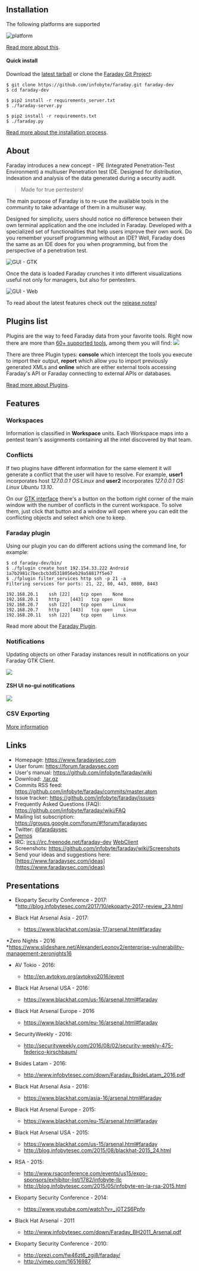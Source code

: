 ## Installation

The following platforms are supported

![platform](https://raw.github.com/wiki/infobyte/faraday/images/platform/supported.png) 

[Read more about this](https://github.com/infobyte/faraday/wiki/installation-community).

#### Quick install

Download the [latest tarball](https://github.com/infobyte/faraday/tarball/master) or clone the [Faraday Git Project](https://github.com/infobyte/faraday):

```
$ git clone https://github.com/infobyte/faraday.git faraday-dev
$ cd faraday-dev

$ pip2 install -r requirements_server.txt
$ ./faraday-server.py

$ pip2 install -r requirements.txt
$ ./faraday.py
```
[Read more about the installation process](https://github.com/infobyte/faraday/wiki/installation-community).

## About

Faraday introduces a new concept - IPE (Integrated Penetration-Test Environment) a multiuser Penetration test IDE. Designed for distribution, indexation and analysis of the data generated during a security audit.

> Made for true pentesters!

The main purpose of Faraday is to re-use the available tools in the community to take advantage of them in a multiuser way.

Designed for simplicity, users should notice no difference between their own terminal application and the one included in Faraday. Developed with a specialized set of functionalities that help users improve their own work. Do you remember yourself programming without an IDE? Well, Faraday does the same as an IDE does for you when programming, but from the perspective of a penetration test.

![GUI - GTK](https://raw.github.com/wiki/infobyte/faraday/images/Faraday-Gtk-MainWindow.png)

Once the data is loaded Faraday crunches it into different visualizations useful not only for managers, but also for pentesters.

![GUI - Web](https://raw.github.com/wiki/infobyte/faraday/images/GUI_Dashboard_new.png)

To read about the latest features check out the [release notes](https://github.com/infobyte/faraday/blob/master/RELEASE.md)!

## Plugins list

Plugins are the way to feed Faraday data from your favorite tools. Right now there are more than [60+ supported tools](https://github.com/infobyte/faraday/wiki/Plugin-List), among them you will find: 
![](https://raw.github.com/wiki/infobyte/faraday/images/plugins/Plugins.png)

There are three Plugin types: **console** which intercept the tools you execute to import their output, **report** which allow you to import previously generated XMLs and **online** which are either external tools accessing Faraday's API or Faraday connecting to external APIs or databases.

[Read more about Plugins](http://github.com/infobyte/faraday/wiki/Plugin-List).

## Features

### Workspaces
Information is classified in **Workspace** units. Each Workspace maps into a pentest team's assignments containing all the intel discovered by that team.

### Conflicts
If two plugins have different information for the same element it will generate a conflict that the user will have to resolve.  For example, **user1** incorporates host *127.0.0.1 OS:Linux* and **user2** incorporates *127.0.0.1 OS: Linux Ubuntu 13.10*. 

On our [GTK interface](https://github.com/infobyte/faraday/wiki/Usage#gtk-gui) there's a button on the bottom right corner of the main window with the number of conflicts in the current workspace. To solve them, just click that button and a window will open where you can edit the conflicting objects and select which one to keep. 

### Faraday plugin

Using our plugin you can do different actions using the command line, for example:

    $ cd faraday-dev/bin/
    $ ./fplugin create_host 192.154.33.222 Android
    1a7b2981c7becbcb3d5318056eb29a58817f5e67
    $ ./fplugin filter_services http ssh -p 21 -a
    Filtering services for ports: 21, 22, 80, 443, 8080, 8443

    192.168.20.1    ssh [22]    tcp open    None
    192.168.20.1    http    [443]   tcp open    None
    192.168.20.7    ssh [22]    tcp open    Linux
    192.168.20.7    http    [443]   tcp open    Linux
    192.168.20.11   ssh [22]    tcp open    Linux


Read more about the [Faraday Plugin](https://github.com/infobyte/faraday/wiki/faraday-plugin).

### Notifications
Updating objects on other Faraday instances result in notifications on your
Faraday GTK Client.

![](https://raw.github.com/wiki/infobyte/faraday/images/Faraday-Gtk-NotificationsDialog.png)

#### ZSH UI no-gui notifications
![](https://raw.githubusercontent.com/wiki/infobyte/faraday/images/faraday_gui_notifi.png)

### CSV Exporting
[More information](Exporting-the-information)

## Links

* Homepage: https://www.faradaysec.com
* User forum: https://forum.faradaysec.com
* User's manual: https://github.com/infobyte/faraday/wiki
* Download: [.tar.gz](https://github.com/infobyte/faraday/tarball/master)
* Commits RSS feed: https://github.com/infobyte/faraday/commits/master.atom
* Issue tracker: https://github.com/infobyte/faraday/issues
* Frequently Asked Questions (FAQ): https://github.com/infobyte/faraday/wiki/FAQ
* Mailing list subscription: https://groups.google.com/forum/#!forum/faradaysec
* Twitter: [@faradaysec](https://twitter.com/faradaysec)
* [Demos](https://github.com/infobyte/faraday/wiki/Demos)
* IRC: [ircs://irc.freenode.net/faraday-dev](ircs://irc.freenode.net/faraday-dev) [WebClient](https://webchat.freenode.net/?nick=wikiuser&channels=faraday-dev&prompt=1&uio=d4)
* Screenshots: https://github.com/infobyte/faraday/wiki/Screenshots
* Send your ideas and suggestions here: [https://www.faradaysec.com/ideas](https://www.faradaysec.com/ideas)

## Presentations

* Ekoparty Security Conference - 2017:
   *http://blog.infobytesec.com/2017/10/ekoparty-2017-review_23.html

* Black Hat Arsenal Asia - 2017:
   * https://www.blackhat.com/asia-17/arsenal.html#faraday

*Zero Nights - 2016
   *https://www.slideshare.net/AlexanderLeonov2/enterprise-vulnerability-management-zeronights16
* AV Tokio - 2016:
   * http://en.avtokyo.org/avtokyo2016/event

* Black Hat Arsenal USA - 2016:
   * https://www.blackhat.com/us-16/arsenal.html#faraday

* Black Hat Arsenal Europe - 2016
   * https://www.blackhat.com/eu-16/arsenal.html#faraday

* SecurityWeekly - 2016:
   * http://securityweekly.com/2016/08/02/security-weekly-475-federico-kirschbaum/

* Bsides Latam - 2016:
   * http://www.infobytesec.com/down/Faraday_BsideLatam_2016.pdf

* Black Hat Arsenal Asia - 2016:
   * https://www.blackhat.com/asia-16/arsenal.html#faraday

* Black Hat Arsenal Europe - 2015:
   * https://www.blackhat.com/eu-15/arsenal.html#faraday

* Black Hat Arsenal USA - 2015:
   * https://www.blackhat.com/us-15/arsenal.html#faraday
   * http://blog.infobytesec.com/2015/08/blackhat-2015_24.html

* RSA - 2015:
   * http://www.rsaconference.com/events/us15/expo-sponsors/exhibitor-list/1782/infobyte-llc
   * http://blog.infobytesec.com/2015/05/infobyte-en-la-rsa-2015.html

* Ekoparty Security Conference - 2014:
   * https://www.youtube.com/watch?v=_j0T2S6Ppfo

* Black Hat Arsenal - 2011
   * http://www.infobytesec.com/down/Faraday_BH2011_Arsenal.pdf

* Ekoparty Security Conference - 2010:
   * http://prezi.com/fw46zt6_zgi8/faraday/
   * http://vimeo.com/16516987
